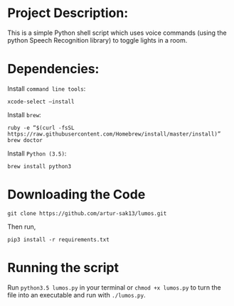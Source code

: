 Project Description:
======

This is a simple Python shell script which uses voice commands (using the python Speech Recognition library) to toggle lights in a room.

Dependencies:
======
Install `command line tools`:

	xcode-select –install

Install `brew`:

	ruby -e “$(curl -fsSL https://raw.githubusercontent.com/Homebrew/install/master/install)”
	brew doctor

Install `Python (3.5)`:

	brew install python3

Downloading the Code
===
	git clone https://github.com/artur-sak13/lumos.git

Then run,

	pip3 install -r requirements.txt

Running the script
===

Run `python3.5 lumos.py` in your terminal or `chmod +x lumos.py` to turn the file into an executable and run with `./lumos.py`.
